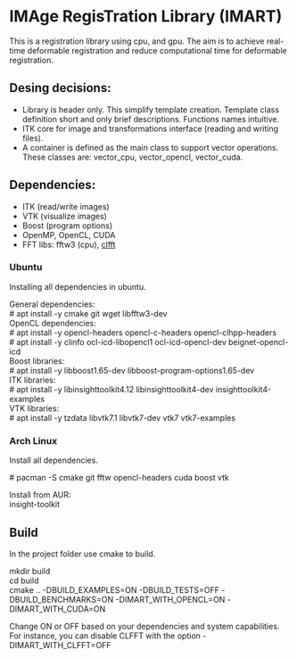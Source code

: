 # IMAge RegisTration Library (IMART)

This is a registration library using cpu, and gpu.
The aim is to achieve real-time deformable registration and reduce computational time for deformable registration.

## Desing decisions:

* Library is header only. This simplify template creation. Template class definition short and only brief descriptions. Functions names intuitive.
* ITK core for image and transformations interface (reading and writing files).
* A container is defined as the main class to support vector operations. These classes are: vector_cpu, vector_opencl, vector_cuda.

## Dependencies:
* ITK (read/write images)
* VTK (visualize images)
* Boost (program options)
* OpenMP, OpenCL, CUDA
* FFT libs: fftw3 (cpu), [clfft](https://github.com/clMathLibraries/clFFT)

### Ubuntu

Installing all dependencies in ubuntu.

General dependencies:\
\# apt install -y cmake git wget libfftw3-dev\
OpenCL dependencies:\
\# apt install -y opencl-headers opencl-c-headers opencl-clhpp-headers\
\# apt install -y clinfo ocl-icd-libopencl1 ocl-icd-opencl-dev beignet-opencl-icd\
Boost libraries:\
\# apt install -y libboost1.65-dev libboost-program-options1.65-dev\
ITK libraries:\
\# apt install -y libinsighttoolkit4.12 libinsighttoolkit4-dev insighttoolkit4-examples\
VTK libraries:\
\# apt install -y tzdata libvtk7.1 libvtk7-dev vtk7 vtk7-examples

### Arch Linux

Install all dependencies.

\# pacman -S cmake git fftw opencl-headers cuda boost vtk

Install from AUR:\
insight-toolkit

## Build

In the project folder use cmake to build.

mkdir build\
cd build\
cmake .. -DBUILD_EXAMPLES=ON -DBUILD_TESTS=OFF -DBUILD_BENCHMARKS=ON -DIMART_WITH_OPENCL=ON -DIMART_WITH_CUDA=ON

Change ON or OFF based on your dependencies and system capabilities. For instance, you can disable CLFFT with the option -DIMART_WITH_CLFFT=OFF 

